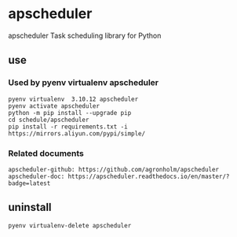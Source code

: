 # apscheduler

apscheduler Task scheduling library for Python

## use

### Used by pyenv virtualenv apscheduler

    pyenv virtualenv  3.10.12 apscheduler
    pyenv activate apscheduler
    python -m pip install --upgrade pip
    cd schedule/apscheduler
    pip install -r requirements.txt -i https://mirrors.aliyun.com/pypi/simple/

### Related documents

    apscheduler-github: https://github.com/agronholm/apscheduler
    apscheduler-doc: https://apscheduler.readthedocs.io/en/master/?badge=latest

## uninstall

    pyenv virtualenv-delete apscheduler
